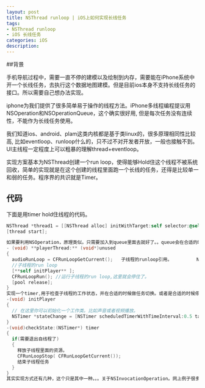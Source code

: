 ```yaml
---
layout: post
title: NSThread runloop | iOS上如何实现长线任务
tags:
- NSThread runloop
- iOS 长线任务
categories: iOS
description: 
---
```

##背景

  手机导航过程中，需要一直不停的建模以及绘制到内存，需要能在iPhone系统中开一个长线任务，去执行这个数据地图建模。但是目前ios本身不支持长线任务的接口。所以需要自己想办法实现。

  iphone为我们提供了很多简单易于操作的线程方法。iPhone多线程编程提议用NSOperation和NSOperationQueue，这个确实很好用, 但是每次任务没有连续性，不能作为长线任务使用。

  我们知道ios、android、plam这类内核都是基于类linux的，很多原理相同性比较高, 比如eventloop、runloop什么的，只不过不对开发者开放，一般也接触不到。UI主线程一定程度上可以粗暴的理解thread+eventloop。

  实现方案基本为NSThread创建一个run loop，使得能够Hold住这个线程不被系统回收，简单的实现就是在这个创建的线程里面跑一个长线的任务，还得是比较单一和弱的任务。程序界的共识就是Timer。

## 代码

下面是用timer hold住线程的代码。 

```objective-c
NSThread *thread1 = [[NSThread alloc] initWithTarget:self selector:@selector(playerThread:) object:nil];
[thread start];

如果要利用NSOperation，原理类似。只需要加入到queue里面去就好了。。queue会在合适的时机调用方法，下面代码作为参考。
- (void) **playerThread:** (void*)unused 
{ 
  audioRunLoop = CFRunLoopGetCurrent();   子线程的runloop引用。       	 NSAutoreleasePool *pool = [[NSAutoreleasePool alloc] init];
  //子线程的run loop 
  [**self initPlayer** ]; 
  CFRunLoopRun(); //运行子线程的run loop,这里就会停住了。
  [pool release]; 
} 
实现一个timer,用于检查子线程的工作状态，并在合适的时候做任务切换。或者是合适的时候停掉自己的runloop.runloop退出以后，系统就会回收这个线程
-(void) initPlayer
{ 
  // 在这里你可以初始化一个工作类。比如声音或者视频播放。 
  NSTimer *stateChange = [NSTimer scheduledTimerWithTimeInterval:0.5 target:self selector:@selector(checkState:) userInfo:nil repeats:YES]; 
} 
-(void)checkState:(NSTimer*) timer 
{ 
  if(需要退出自线程了) 
  { 
    释放子线程里面的资源。 
    CFRunLoopStop( CFRunLoopGetCurrent());
    结束子线程任务 
  } 
} 
其实实现方式还有几种，这个只是其中一种。。。关于NSInvocationOperation。网上例子很多。不多做介绍了。。
```

